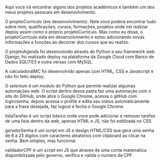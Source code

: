 Aqui voce irá encontrar alguns dos projetos acadêmicos e também um dos
meus projetos pessoais em desenvolvimento. 

O projetoCurriculo (em desenvolvimento). Nele voce poderá encontrar tudo sobre mim, qualificações, cursos, formações, projetos onde irei realizar deploy assim como o próprio projetoCurriculo.
Mas como eu disse, o projetoCurriculo esta em desenvolvimento e estou adicionando novas informações e funções ao decorrer dos cursos que eu realizo.

O projetoAgenda foi desenvolvido através do Python e seu framework web Django, foi realizado deploy na plataforma da Google Cloud com Banco de Dados SQLITE3 e outra versao com MySQL.

A calculadoraIMC foi desenvolvido apenas com HTML, CSS e Javascript e não foi feito deploy.

O selenium é um modulo do Python que permite realizar algumas automações web. O script dentro dessa pasta faz uma automação com o site do GitHub, onde abre o Google Chrome, 
acessa o gitHub com login/senha, depois acessa o profile e edita seu status automaticamente para a frase desejada, faz logout e fecha o Google Chrome.

listaTarefas é um script básico onde voce pode adicionar e remover tarefas de uma lista dentro da web, apenas HTML e JS, não foi estilizada no CSS

geradorSenha é um script em JS e design HTML/CSS que gera uma senha de 6 a 25 digitos com caracteres aleatórios com clipboard ao clicar na senha. Bem simples, mas funcional.

validadorCPF é um script em JS que atraves de uma conta matematica disponibilizada pelo governo, verifica e valida o numero de CPF.